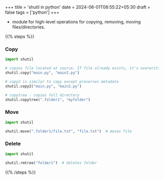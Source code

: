 +++
title = 'shutil in python'
date = 2024-06-01T08:55:22+05:30
draft = false
tags = ['python']
+++


- module for high-level operations for copying, removing, moving files/directories.

{{% steps %}}

### Copy

```python
import shutil

# copies file located at source. If file already exists, it's overwritten
shutil.copy("main.py", "main2.py")

# copy2 is similar to copy except preserves metadata
shutil.copy2("main.py", "main2.py")

# copytree - copies full directory
shutil.copytree(".folder1", "myfolder")
```


### Move


```python
import shutil

shutil.move(".folder1/file.txt", "file.txt")  # moves file
```

### Delete

```python
import shutil

shutil.rmtree("folder1")  # deletes folder
```

{{% /steps %}}
